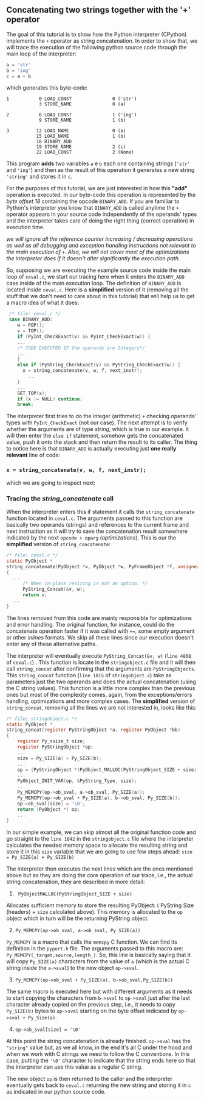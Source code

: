 ## Concatenating two strings together with the '+' operator ##

  The goal of this tutorial is to show how the Python interpreter (CPython) implements the `+` operator as string concatenation. In order to show that, we will trace the execution of the following python source code through the main loop of the interpreter:
```python
a = 'str'
b = 'ing'
c = a + b
```
which generates this byte-code:
```
1           0 LOAD_CONST               0 ('str')
            3 STORE_NAME               0 (a)

2           6 LOAD_CONST               1 ('ing')
            9 STORE_NAME               1 (b)

3          12 LOAD_NAME                0 (a)
           15 LOAD_NAME                1 (b)
           18 BINARY_ADD          
           19 STORE_NAME               2 (c)
           22 LOAD_CONST               2 (None)
```
This program **adds** two variables `a` e `b` each one containing strings (`'str'` and `'ing'`) and then as the result of this operation it generates a new string `'string'` and stores it in `c`.

For the purposes of this tutorial, we are just interested in how this **"add"** operation is executed. In our byte-code this operation is represented by the *byte offset 18* containing the opcode `BINARY_ADD`. If you are familiar to Python's interpreter you know that `BINARY_ADD` is called anytime the `+` operator appears in your source code independently of the operands' types and the interpreter takes care of doing the right thing (correct operation) in execution time.  

_we will ignore all the reference counter increasing / decreasing operations as well as all debugging and exception handling instructions not relevant to the main execution of `+`. Also, we will not cover most of the optimizations the interpreter does if it doesn't alter significantly the execution path._

So, supposing we are executing the example source code inside the main loop of `ceval.c`, we start our tracing here when it enters the `BINARY_ADD` case inside of the main execution loop. The definition of `BINARY_ADD` is located inside `ceval.c`. Here is a **simplified** version of it (removing all the stuff that we don't need to care about in this tutorial) that will help us to get a macro idea of what it does:
``` c
 /* file: ceval.c */
 case BINARY_ADD:
    w = POP();
    v = TOP();
    if (PyInt_CheckExact(v) && PyInt_CheckExact(w)) {
    ...
    /* CODE EXECUTED IF the operands are Integers*/
    ...
    }
    else if (PyString_CheckExact(v) && PyString_CheckExact(w)) {
      x = string_concatenate(v, w, f, next_instr);
        ...
    }
    ...
    SET_TOP(x);
    if (x != NULL) continue;
    break;
  ```
The interpreter first tries to do the integer (arithmetic) `+` checking operands' types  with `PyInt_CheckExact` (not our case). The next attempt is to verify whether the arguments are of type *string*, which is true in our example. It will then enter the `else if` statement, somehow gets the concatenated value, push it onto the stack and then return the result to its caller. The thing to notice here is that `BINARY_ADD` is actually executing just **one really relevant** line of code:

### `x = string_concatenate(v, w, f, next_instr);` ###

 which we are going to inspect next:

### Tracing the _string_concatenate_ call ###
When the interpreter enters this if statement it calls the `string_concatenate` function located in `ceval.c`. The arguments passed to this function are basically two operands (strings) and references to the current frame and next instruction as it will try to save the concatenation result somewhere indicated by the next `opcode + oparg` (_optimizations_). This is our the **simplified** version of `string_concatenate`:
```c
/* file: ceval.c */
static PyObject *
string_concatenate(PyObject *v, PyObject *w, PyFrameObject *f, unsigned char *next_instr)
{
  ...
      /* When in-place resizing is not an option. */
      PyString_Concat(&v, w);
      return v;
  ...
}
```
The lines removed from this code are mainly responsible for optimizations and error handling. The original function, for instance, could do the concatenate operation faster if it was called with `+=`, some empty argument or other *inlines* formats. We skip all these lines since our execution doesn't enter any of these alternative paths.

The interpreter will eventually execute `PyString_Concat(&v, w)` (`line 4868` of `ceval.c`) . This function is locate in the `stringobject.c` file and it will then call `string_concat` after confirming that the arguments are  `PyStringObjects`. This `string_concat` function (`line 1015` of `stringobject.c`) take as parameters just the two operands and does the actual concatenation (using the C string values). This function is a little more complex than the previous ones but most of the complexity comes, again, from the exceptions/errors handling, optimizations and more complex cases. The **simplified** version of `string_concat`, removing all the lines we are not interested in, looks like this: 
``` c
/* file: stringobject.c */
static PyObject *
string_concat(register PyStringObject *a, register PyObject *bb)
{
    register Py_ssize_t size;
    register PyStringObject *op;
    ...
    size = Py_SIZE(a) + Py_SIZE(b);
    ...
    op = (PyStringObject *)PyObject_MALLOC(PyStringObject_SIZE + size);
    ...
    PyObject_INIT_VAR(op, &PyString_Type, size);
    ...
    Py_MEMCPY(op->ob_sval, a->ob_sval, Py_SIZE(a));
    Py_MEMCPY(op->ob_sval + Py_SIZE(a), b->ob_sval, Py_SIZE(b));
    op->ob_sval[size] = '\0';
    return (PyObject *) op;
    ...
}

```
In our simple example, we can skip almost all the original function code and go straight to the `line 1042` in the `stringobject.c` file where the interpreter calculates the needed memory space to allocate the resulting string and store it in this `size` variable that we are going to use few steps ahead: `size = Py_SIZE(a) + Py_SIZE(b)`
  
The interpreter then executes the next lines which are the ones mentioned above but as they are doing the core operation of our trace, i.e., the actual string concatenation, they are described in more detail:

1) ` PyObjectMALLOC(PyStringObject_SIZE + size)`

Allocates sufficient memory to store the resulting PyObject:  ( PyString Size (headers)  + `size` calculated above). This memory is allocated to the `op` object which in turn will be the returning PyString object.

2) `Py_MEMCPY(op->ob_sval, a->ob_sval, Py_SIZE(a))`

`Py_MEMCPY` is a macro that calls the `memcpy` C function. We can find its definition in the `pyport.h` file. The arguments passed to this macro are: `Py_MEMCPY(_target,source,length_)`. So, this line is basically saying that it will copy `Py_SIZE(a)` characters from the value of `a` (which is the actual C string inside the `a->sval`) to the new object `op->sval`.

3) `Py_MEMCPY(op->ob_sval + Py_SIZE(a), b->ob_sval,Py_SIZE(b)) `

The same macro is executed here but with different arguments as it needs to start copying the characters from `b->sval` to `op->sval` just after the last character already copied on the previous step, i.e., it needs to copy `Py_SIZE(b)` bytes to `op->sval` starting on the byte offset indicated by `op->sval + Py_Size(a)`.

4) `op->ob_sval[size] = '\0'`

At this point the string concatenation is already finished. `op->sval` has the `"string"` value but, as we all know, in the end it's all C under the hood and when we work with C strings we need to follow the C conventions. In this case, putting the `'\0'` character to indicate that the string ends here so that the interpreter can use this value as a regular C string.

The new object `op` is then returned to the caller and the interpreter eventually gets back to `ceval.c` returning the new string and storing it in `c` as indicated in our python source code.
